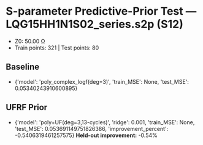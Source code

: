 # S-parameter Predictive-Prior Test — LQG15HH1N1S02_series.s2p (S12)
- Z0: 50.00 Ω
- Train points: 321  |  Test points: 80

## Baseline
- {'model': 'poly_complex_logf(deg=3)', 'train_MSE': None, 'test_MSE': 0.05340243910600895}

## UFRF Prior
- {'model': 'poly+UF(deg=3,13-cycles)', 'ridge': 0.001, 'train_MSE': None, 'test_MSE': 0.053691149751826386, 'improvement_percent': -0.5406319461257575}
**Held-out improvement:** -0.54%
